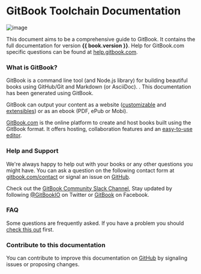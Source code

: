 # GitBook Toolchain Documentation

![image](https://upload.wikimedia.org/wikipedia/commons/0/02/SVG_logo.svg)

This document aims to be a comprehensive guide to GitBook. It contains the full documentation for version **{{ book.version }}**. Help for GitBook.com specific questions can be found at [help.gitbook.com](https://help.gitbook.com).

### What is GitBook?

GitBook is a command line tool (and Node.js library) for building beautiful books using GitHub/Git and Markdown (or AsciiDoc). . This documentation has been generated using GitBook.

GitBook can output your content as a website ([customizable](themes/README.md) and [extensibles](plugins/README.md)) or as an ebook (PDF, ePub or Mobi).

[GitBook.com](https://www.gitbook.com) is the online platform to create and host books built using the GitBook format. It offers hosting, collaboration features and an [easy-to-use editor](https://www.gitbook.com/editor).

### Help and Support

We're always happy to help out with your books or any other questions you might have. You can ask a question on the following contact form at [gitbook.com/contact](https://www.gitbook.com/contact) or signal an issue on [GitHub](https://github.com/GitbookIO/gitbook).

Check out the [GitBook Community Slack Channel](https://slack.gitbook.com), Stay updated by following [@GitBookIO](https://twitter.com/GitBookIO) on Twitter or [GitBook](https://www.facebook.com/gitbookcom) on Facebook.

### FAQ

Some questions are frequently asked. If you have a problem you should  [check this out](faq.md) first.

### Contribute to this documentation

You can contribute to improve this documentation on [GitHub](https://github.com/GitbookIO/gitbook) by signaling issues or proposing changes.

